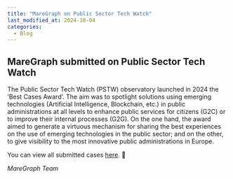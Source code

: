 ```yaml
---
title: "MareGraph on Public Sector Tech Watch"
last_modified_at: 2024-10-04
categories:
  - Blog
---
```

## MareGraph submitted on Public Sector Tech Watch

The Public Sector Tech Watch (PSTW) observatory launched in 2024 the ‘Best Cases Award’. The aim was to spotlight solutions using emerging technologies (Artificial Intelligence, Blockchain, etc.) in public administrations at all levels to enhance public services for citizens (G2C) or to improve their internal processes (G2G). On the one hand, the award aimed to generate a virtuous mechanism for sharing the best experiences on the use of emerging technologies in the public sector; and on the other, to give visibility to the most innovative public administrations in Europe.

You can view all submitted cases [here](https://interoperable-europe.ec.europa.eu/collection/public-sector-tech-watch/best-cases-award-all-submitted-cases#all). 🔗 

*MareGraph Team*
